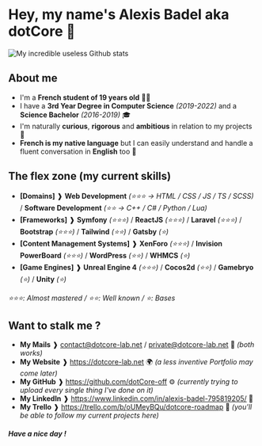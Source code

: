 # Hey, my name's Alexis Badel aka dotCore 👋
![My incredible useless Github stats](https://github-readme-stats.vercel.app/api?username=dotCore-off&count_private=true&theme=tokyonight)

## About me 
- I'm a **French student of 19 years old** 👨‍🎓
- I have a **3rd Year Degree in Computer Science** *(2019-2022)* and a **Science Bachelor** *(2016-2019)* 🎓
- I'm naturally **curious**, **rigorous** and **ambitious** in relation to my projects 👤
- **French is my native language** but I can easily understand and handle a fluent conversation in **English** too 💬

## The flex zone (my current skills)
- **[Domains]** ❱ **Web Development** *(⭐️⭐️⭐️ -> HTML / CSS / JS / TS / SCSS)* / **Software Development** *(⭐️⭐️ -> C++ / C# / Python / Lua)*
- **[Frameworks]** ❱ **Symfony** *(⭐️⭐️⭐️)* / **ReactJS** *(⭐️⭐️⭐️)* / **Laravel** *(⭐️⭐️⭐️)* / **Bootstrap** *(⭐️⭐️⭐️)* / **Tailwind** *(⭐️⭐️)* / **Gatsby** *(⭐️)*
- **[Content Management Systems]** ❱ **XenForo** *(⭐️⭐️⭐️)* / **Invision PowerBoard** *(⭐️⭐️⭐️)* / **WordPress** *(⭐️⭐️)* / **WHMCS** *(⭐️)*
- **[Game Engines]** ❱ **Unreal Engine 4** *(⭐️⭐️⭐️)* / **Cocos2d** *(⭐️⭐️)* / **Gamebryo** *(⭐️)* / **Unity** *(⭐️)*

_⭐️⭐️⭐️: Almost mastered / ⭐️⭐️: Well known / ⭐️: Bases_

## Want to stalk me ?
- __My Mails__ ❱ contact@dotcore-lab.net / private@dotcore-lab.net 📧 _(both works)_
- __My Website__ ❱ https://dotcore-lab.net 🌍 _(a less inventive Portfolio may come later)_
- __My GitHub__ ❱ https://github.com/dotCore-off ⚙️ _(currently trying to upload every single thing I've done on it)_
- __My LinkedIn__ ❱ https://www.linkedin.com/in/alexis-badel-795819205/ 📑
- __My Trello__ ❱ https://trello.com/b/oUMeyBQu/dotcore-roadmap 📆 _(you'll be able to follow my current projects here)_

##### Have a nice day !
